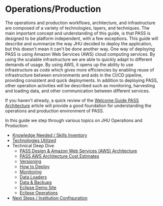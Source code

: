# Operations/Production

The operations and production workflows, architecture, and infrastructure are composed of a variety of technologies,
layers, and techniques. The main important concept and understanding of this guide, is that PASS is designed to be 
platform independent, with a few exceptions. This guide will describe and summarize the way JHU decided to deploy the 
application, but this doesn't mean it can't be done another way. One way of deploying PASS is using Amazon Web Services
(AWS) cloud computing services. By using the scalable infrastructure we are able to quickly adapt to different demands 
of usage. By using AWS, it opens up the ability to use infrastructure as code which gives more efficiencies by enabling
reuse of infrastructure between environments and aids in the CI/CD pipeline, providing consistent and quick deployments.
In addition to deploying PASS, other operation activities will be described such as monitoring, harvesting and loading 
data, and other communication between different services.

If you haven't already, a quick review of the [Welcome Guide PASS Architecture](../../welcome-guide/deployment-architecture.md)
article will provide a good foundation for understanding the operations and production environment of PASS.

In this guide we step through various topics on JHU Operations and Production:

* [Knowledge Needed / Skills Inventory](./ops-know-need.md)
* [Technologies Utilized](./ops-tech-util.md)
* Technical Deep Dive
  * [PASS Design & Amazon Web Services (AWS) Architecture](./ops-aws-arch.md)
  * [PASS AWS Architecture Cost Estimates](./ops-aws-cost.md)
  * [Versioning](./ops-version.md)
  * [How to Deploy](./ops-deploy.md)
  * [Monitoring](./ops-monitor.md)
  * [Data Loaders](./ops-loaders.md)
  * [Data & Backups](./ops-data-backup.md)
  * [Eclipse Demo Site](./ops-demo-eclipse.md)
  * [Eclipse Operations](./ops-eclipse.md)
* [Next Steps / Institution Configuration](./ops-new-institution.md)